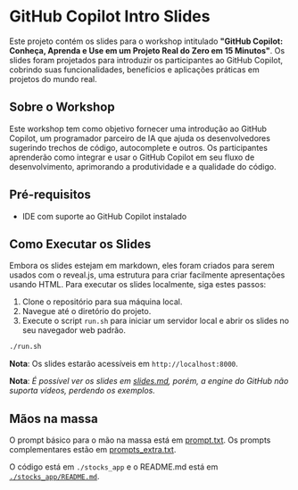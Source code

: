 # GitHub Copilot Intro Slides

Este projeto contém os slides para o workshop intitulado **"GitHub Copilot: Conheça, Aprenda e Use em um Projeto Real do Zero em 15 Minutos"**. Os slides foram projetados para introduzir os participantes ao GitHub Copilot, cobrindo suas funcionalidades, benefícios e aplicações práticas em projetos do mundo real.

## Sobre o Workshop

Este workshop tem como objetivo fornecer uma introdução ao GitHub Copilot, um programador parceiro de IA que ajuda os desenvolvedores sugerindo trechos de código, autocomplete e outros. Os participantes aprenderão como integrar e usar o GitHub Copilot em seu fluxo de desenvolvimento, aprimorando a produtividade e a qualidade do código.

## Pré-requisitos

- IDE com suporte ao GitHub Copilot instalado

## Como Executar os Slides

Embora os slides estejam em markdown, eles foram criados para serem usados com o reveal.js, uma estrutura para criar facilmente apresentações usando HTML. Para executar os slides localmente, siga estes passos:

1. Clone o repositório para sua máquina local.
2. Navegue até o diretório do projeto.
3. Execute o script `run.sh` para iniciar um servidor local e abrir os slides no seu navegador web padrão.

```bash
./run.sh
```

**Nota**: Os slides estarão acessíveis em `http://localhost:8000`.

**Nota**: *É possível ver os slides em [slides.md](slides.md), porém, a engine do GitHub não suporta vídeos, perdendo os exemplos.*

## Mãos na massa

O prompt básico para o mão na massa está em [prompt.txt](prompt.txt).
Os prompts complementares estão em [prompts_extra.txt](prompts_extra.txt).

O código está em `./stocks_app` e o README.md está em [`./stocks_app/README.md`](stocks_app/README.md).

